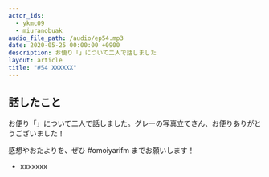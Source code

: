 ```yaml
---
actor_ids:
  - ykmc09
  - miuranobuak
audio_file_path: /audio/ep54.mp3
date: 2020-05-25 00:00:00 +0900
description: お便り「」について二人で話しました
layout: article
title: "#54 XXXXXX"
---
```


## 話したこと
お便り「」について二人で話しました。グレーの写真立てさん、お便りありがとうございました！

感想やおたよりを、ぜひ #omoiyarifm までお願いします！

- xxxxxxx 

